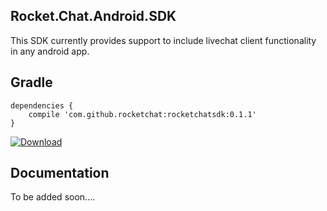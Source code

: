 Rocket.Chat.Android.SDK
----------------------

<!--- Here are some features that SDK should provide
- Authentication in integration with native app username and password
- Sending and receiving messages, audio, video , document, images
- Listing out all subscribed channels and their types
- Local history of messages (this one needs to be determined)
- I think it would be more interesting if we provide pluggable UI componentz
- User can enable and disable the feature depending on his choice
- The user interface should have facility to synchronize with app theme, so that it should look as a part of native app
Feel free to add or edit the features :)
--->
This SDK currently provides support to include livechat client functionality in any android app.

Gradle
------
```Gradle
dependencies {
    compile 'com.github.rocketchat:rocketchatsdk:0.1.1'
}
```

[ ![Download](https://api.bintray.com/packages/rocketchat/RocketChat-SDK/RocketChat-Android-SDK/images/download.svg) ](https://bintray.com/rocketchat/RocketChat-SDK/RocketChat-Android-SDK/_latestVersion)

Documentation
-------------
To be added soon....
